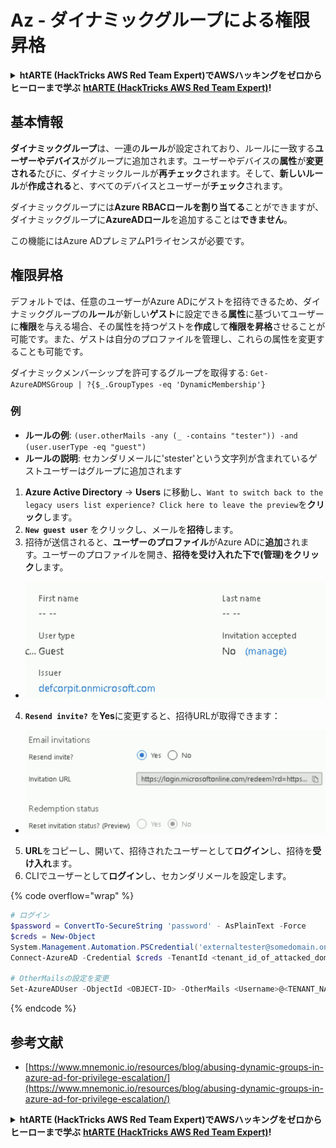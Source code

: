 # Az - ダイナミックグループによる権限昇格

<details>

<summary><strong>htARTE (HackTricks AWS Red Team Expert)でAWSハッキングをゼロからヒーローまで学ぶ</strong> <a href="https://training.hacktricks.xyz/courses/arte"><strong>htARTE (HackTricks AWS Red Team Expert)</strong></a><strong>!</strong></summary>

HackTricksをサポートする他の方法:

* **HackTricksにあなたの会社を広告したい**、または**HackTricksをPDFでダウンロードしたい**場合は、[**サブスクリプションプラン**](https://github.com/sponsors/carlospolop)をチェックしてください。
* [**公式PEASS & HackTricksグッズ**](https://peass.creator-spring.com)を入手する
* [**The PEASS Family**](https://opensea.io/collection/the-peass-family)を発見する、私たちの独占的な[**NFTs**](https://opensea.io/collection/the-peass-family)のコレクション
* 💬 [**Discordグループ**](https://discord.gg/hRep4RUj7f)に**参加する**か、[**telegramグループ**](https://t.me/peass)に参加するか、**Twitter** 🐦 [**@carlospolopm**](https://twitter.com/carlospolopm)を**フォロー**する。
* **HackTricks**のGitHubリポジトリにPRを提出して、あなたのハッキングのコツを共有する。

</details>

## 基本情報

**ダイナミックグループ**は、一連の**ルール**が設定されており、ルールに一致する**ユーザーやデバイス**がグループに追加されます。ユーザーやデバイスの**属性**が**変更される**たびに、ダイナミックルールが**再チェック**されます。そして、**新しいルール**が**作成される**と、すべてのデバイスとユーザーが**チェック**されます。

ダイナミックグループには**Azure RBACロールを割り当てる**ことができますが、ダイナミックグループに**AzureADロール**を追加することは**できません**。

この機能にはAzure ADプレミアムP1ライセンスが必要です。

## 権限昇格

デフォルトでは、任意のユーザーがAzure ADにゲストを招待できるため、ダイナミックグループの**ルール**が新しい**ゲスト**に設定できる**属性**に基づいてユーザーに**権限**を与える場合、その属性を持つゲストを**作成**して**権限を昇格**させることが可能です。また、ゲストは自分のプロファイルを管理し、これらの属性を変更することも可能です。

ダイナミックメンバーシップを許可するグループを取得する: `Get-AzureADMSGroup | ?{$_.GroupTypes -eq 'DynamicMembership'}`

### 例

* **ルールの例**: `(user.otherMails -any (_ -contains "tester")) -and (user.userType -eq "guest")`
* **ルールの説明**: セカンダリメールに'stester'という文字列が含まれているゲストユーザーはグループに追加されます

1. **Azure Active Directory** -> **Users** に移動し、`Want to switch back to the legacy users list experience? Click here to leave the preview`を**クリック**します。
2. **`New guest user`** をクリックし、メールを**招待**します。
3. 招待が送信されると、**ユーザーのプロファイル**がAzure ADに**追加**されます。ユーザーのプロファイルを開き、**招待を受け入れた下で(管理)をクリック**します。
* ![](<../../../.gitbook/assets/image (87) (1).png>)
4. **`Resend invite?`** を**Yes**に変更すると、招待URLが取得できます：
* ![](<../../../.gitbook/assets/image (11) (1) (2) (1).png>)
5. **URL**をコピーし、開いて、招待されたユーザーとして**ログイン**し、招待を**受け入れ**ます。
6. CLIでユーザーとして**ログイン**し、セカンダリメールを設定します。

{% code overflow="wrap" %}
```powershell
# ログイン
$password = ConvertTo-SecureString 'password' - AsPlainText -Force
$creds = New-Object
System.Management.Automation.PSCredential('externaltester@somedomain.onmicrosoft.com', $Password)
Connect-AzureAD -Credential $creds -TenantId <tenant_id_of_attacked_domain>

# OtherMailsの設定を変更
Set-AzureADUser -ObjectId <OBJECT-ID> -OtherMails <Username>@<TENANT_NAME>.onmicrosoft.com -Verbose
```
{% endcode %}



## 参考文献

* [https://www.mnemonic.io/resources/blog/abusing-dynamic-groups-in-azure-ad-for-privilege-escalation/](https://www.mnemonic.io/resources/blog/abusing-dynamic-groups-in-azure-ad-for-privilege-escalation/)

<details>

<summary><strong>htARTE (HackTricks AWS Red Team Expert)でAWSハッキングをゼロからヒーローまで学ぶ</strong> <a href="https://training.hacktricks.xyz/courses/arte"><strong>htARTE (HackTricks AWS Red Team Expert)</strong></a><strong>!</strong></summary>

HackTricksをサポートする他の方法:

* **HackTricksにあなたの会社を広告したい**、または**HackTricksをPDFでダウンロードしたい**場合は、[**サブスクリプションプラン**](https://github.com/sponsors/carlospolop)をチェックしてください。
* [**公式PEASS & HackTricksグッズ**](https://peass.creator-spring.com)を入手する
* [**The PEASS Family**](https://opensea.io/collection/the-peass-family)を発見する、私たちの独占的な[**NFTs**](https://opensea.io/collection/the-peass-family)のコレクション
* 💬 [**Discordグループ**](https://discord.gg/hRep4RUj7f)に**参加する**か、[**telegramグループ**](https://t.me/peass)に参加するか、**Twitter** 🐦 [**@carlospolopm**](https://twitter.com/carlospolopm)を**フォロー**する。
* **HackTricks**のGitHubリポジトリにPRを提出して、あなたのハッキングのコツを共有する。

</details>

